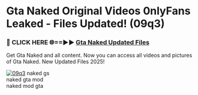 # Gta Naked Original Videos 0nlyFans Leaked - Files Updated! (09q3)

<h3>🔴 CLICK HERE 🌐==►► <a href="https://tinyurl.com/up5wt9bj" rel="nofollow">Gta Naked Updated Files</a></h3>

Get Gta Naked and all content. Now you can access all videos and pictures of Gta Naked. New Updated Files 2025!

[![09q3](https://i.imgur.com/ABiUzMV.gif)](https://tinyurl.com/up5wt9bj)
naked gs<br>
naked gta mod<br>
naked mod gta